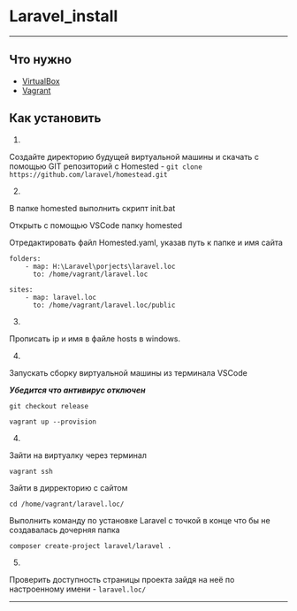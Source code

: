# Laravel_install

---

## Что нужно

- [VirtualBox](https://www.virtualbox.org/wiki/Downloads)
- [Vagrant](https://www.vagrantup.com/downloads)

## Как установить

1.

Создайте директорию будущей виртуальной машины и скачать с помощью GIT репозиторий с Homested - `git clone https://github.com/laravel/homestead.git`

2.

В папке homested выполнить скрипт init.bat

Открыть с помощью VSCode папку homested

Отредактировать файл Homested.yaml, указав путь к папке и имя сайта

```
folders:
    - map: H:\Laravel\porjects\laravel.loc
      to: /home/vagrant/laravel.loc

sites:
    - map: laravel.loc
      to: /home/vagrant/laravel.loc/public      
```

3.

Прописать ip и имя в файле hosts в windows.

4.

Запускать сборку виртуальной машины из терминала VSCode

***Убедится что антивирус отключен***

`git checkout release`

`vagrant up --provision`

4.

Зайти на виртуалку через терминал

`vagrant ssh`

Зайти в дирректорию с сайтом 

`cd /home/vagrant/laravel.loc/`

Выполнить команду по установке Laravel с точкой в конце что бы не создавалась дочерняя папка

`composer create-project laravel/laravel .`

5.

Проверить доступность страницы проекта зайдя на неё по настроенному имени - `laravel.loc/`


---
